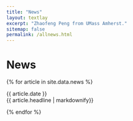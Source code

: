 ```yaml
---
title: "News"
layout: textlay
excerpt: "Zhaofeng Peng from UMass Amherst."
sitemap: false
permalink: /allnews.html
---
```


# News

{% for article in site.data.news %}
  <p>{{ article.date }} <br> {{ article.headline | markdownify}}</p>
{% endfor %}
